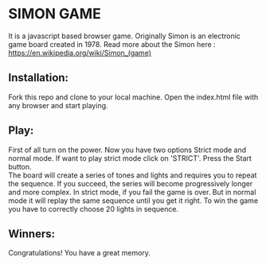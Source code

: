 # SIMON GAME
It is a javascript based browser game. Originally Simon is an electronic game board created in 1978. Read more about the Simon here : https://en.wikipedia.org/wiki/Simon_(game)


## Installation:
Fork this repo and clone to your local machine. Open the index.html file with any browser and start playing.


## Play:
First of all turn on the power.
Now you have two options Strict mode and normal mode. If want to play strict mode click on 'STRICT'.
Press the Start button.    
The board will create a series of tones and lights and requires you to repeat the sequence.
If you succeed, the series will become progressively longer and more complex.
In strict mode, if you fail the game is over. But in normal mode it will replay the same sequence until you get it right.
To win the game you have to correctly choose 20 lights in sequence.



## Winners:
Congratulations! You have a great memory.
